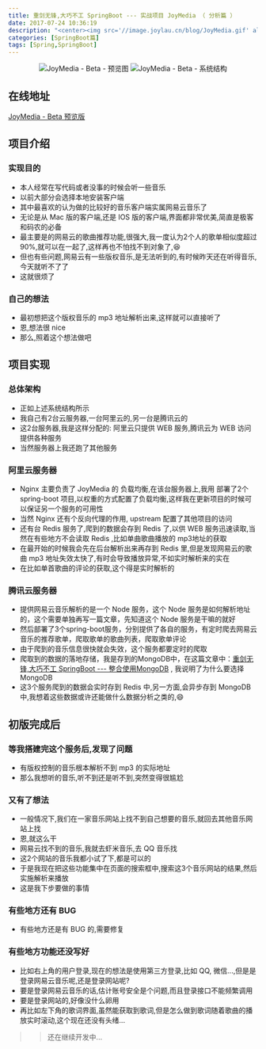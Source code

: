 ```yaml
---
title: 重剑无锋,大巧不工 SpringBoot --- 实战项目 JoyMedia （ 分析篇 ）
date: 2017-07-24 10:36:19
description: "<center><img src='//image.joylau.cn/blog/JoyMedia.gif' alt='JoyMedia预览'><br><p>预览图</p><img src='//image.joylau.cn/blog/JoyMedia.png' alt='JoyMedia系统结构图'></center>  <br>JoyMedia --- 各种 SpringBoot 微服务实战"
categories: [SpringBoot篇]
tags: [Spring,SpringBoot]
---
```


<!-- more -->

<center>

![JoyMedia - Beta - 预览图](//image.joylau.cn/blog/JoyMedia.gif)
![JoyMedia - Beta - 系统结构](//image.joylau.cn/blog/JoyMedia.png)

</center>

## 在线地址
[JoyMedia - Beta 预览版](http://media.joylau.cn)


## 项目介绍
### 实现目的
- 本人经常在写代码或者没事的时候会听一些音乐
- 以前大部分会选择本地安装客户端
- 其中最喜欢的认为做的比较好的音乐客户端实属网易云音乐了
- 无论是从 Mac 版的客户端,还是 IOS 版的客户端,界面都非常优美,简直是极客和码农的必备
- 最主要是的网易云的歌曲推荐功能,很强大,我一度认为2个人的歌单相似度超过90%,就可以在一起了,这样再也不怕找不到对象了,😆
- 但也有些问题,网易云有一些版权音乐,是无法听到的,有时候昨天还在听得音乐,今天就听不了了
- 这就很烦了

### 自己的想法
- 最初想把这个版权音乐的 mp3 地址解析出来,这样就可以直接听了
- 恩,想法很 nice
- 那么,照着这个想法做吧

## 项目实现
### 总体架构
- 正如上述系统结构所示
- 我自己有2台云服务器,一台阿里云的,另一台是腾讯云的
- 这2台服务器,我是这样分配的: 阿里云只提供 WEB 服务,腾讯云为 WEB 访问提供各种服务
- 当然服务器上我还跑了其他服务

### 阿里云服务器
- Nginx 主要负责了 JoyMedia 的 负载均衡,在该台服务器上,我用 部署了2个 spring-boot 项目,以权重的方式配置了负载均衡,这样我在更新项目的时候可以保证另一个服务的可用性
- 当然 Nginx 还有个反向代理的作用, upstream 配置了其他项目的访问
- 还有台 Redis 服务了,爬到的数据会存到 Redis 了,以供 WEB 服务迅速读取,当然在有些地方不会读取 Redis ,比如单曲歌曲播放的 mp3地址的获取
- 在最开始的时候我会先在后台解析出来再存到 Redis 里,但是发现网易云的歌曲 mp3 地址失效太快了,有时会导致播放异常,不如实时解析来的实在
- 在比如单首歌曲的评论的获取,这个得是实时解析的

### 腾讯云服务器
- 提供网易云音乐解析的是一个 Node 服务，这个 Node 服务是如何解析地址的，这个需要单独再写一篇文章，先知道这个 Node 服务是干嘛的就好
- 然后部署了3个spring-boot服务，分别提供了各自的服务，有定时爬去网易云音乐的推荐歌单，爬取歌单的歌曲列表，爬取歌单评论
- 由于爬到的音乐信息很快就会失效，这个服务都要定时的爬取
- 爬取到的数据的落地存储，我是存到的MongoDB中，在这篇文章中：[重剑无锋,大巧不工 SpringBoot --- 整合使用MongoDB](http://blog.joylau.cn/2017/07/18/SpringBoot-MongoDB/) , 我说明了为什么要选择 MongoDB
- 这3个服务爬到的数据会实时存到 Redis 中,另一方面,会异步存到 MongoDB 中,我想着这些数据或许还能做什么数据分析之类的,😄

## 初版完成后
### 等我搭建完这个服务后,发现了问题
- 有版权控制的音乐根本解析不到 mp3 的实际地址
- 那么我想听的音乐,听不到还是听不到,突然变得很尴尬

### 又有了想法
- 一般情况下,我们在一家音乐网站上找不到自己想要的音乐,就回去其他音乐网站上找
- 恩,就这么干
- 网易云找不到的音乐,我就去虾米音乐,去 QQ 音乐找
- 这2个网站的音乐我都小试了下,都是可以的
- 于是我现在把这些功能集中在页面的搜索框中,搜索这3个音乐网站的结果,然后实施解析来播放
- 这是我下步要做的事情

### 有些地方还有 BUG
- 有些地方还是有 BUG 的,需要修复

### 有些地方功能还没写好
- 比如右上角的用户登录,现在的想法是使用第三方登录,比如 QQ, 微信...,但是是登录网易云音乐呢,还是登录网站呢?
- 要是登录网易云音乐的话,估计账号安全是个问题,而且登录接口不能频繁调用
- 要是登录网站的,好像没什么卵用
- 再比如左下角的歌词界面,虽然能获取到歌词,但是怎么做到歌词随着歌曲的播放实时滚动,这个现在还没有头绪...

>> 还在继续开发中...